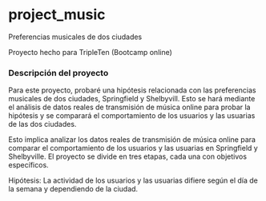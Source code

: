 # project_music
Preferencias musicales de dos ciudades 

Proyecto hecho para TripleTen (Bootcamp online)

### Descripción del proyecto
Para este proyecto, probaré una hipótesis relacionada con las preferencias musicales de dos ciudades, Springfield y Shelbyvill. Esto se hará mediante el análisis de datos reales de transmisión de música online para probar la hipótesis y se comparará el comportamiento de los usuarios y las usuarias de las dos ciudades.

Esto implica analizar los datos reales de transmisión de música online para comparar el comportamiento de los usuarios y las usuarias en Springfield y Shelbyville. El proyecto se divide en tres etapas, cada una con objetivos específicos.

Hipótesis: La actividad de los usuarios y las usuarias difiere según el día de la semana y dependiendo de la ciudad.
